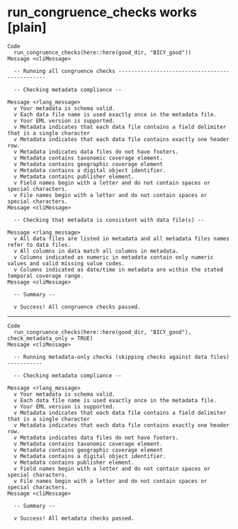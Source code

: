 # run_congruence_checks works [plain]

    Code
      run_congruence_checks(here::here(good_dir, "BICY_good"))
    Message <cliMessage>
      
      -- Running all congruence checks -----------------------------------------------
      
      -- Checking metadata compliance --
      
    Message <rlang_message>
      v Your metadata is schema valid.
      v Each data file name is used exactly once in the metadata file.
      v Your EML version is supported.
      v Metadata indicates that each data file contains a field delimiter that is a single character
      v Metadata indicates that each data file contains exactly one header row.
      v Metadata indicates data files do not have footers.
      v Metadata contains taxonomic coverage element.
      v Metadata contains geographic coverage element
      v Metadata contains a digital object identifier.
      v Metadata contains publisher element.
      v Field names begin with a letter and do not contain spaces or special characters.
      v File names begin with a letter and do not contain spaces or special characters.
    Message <cliMessage>
      
      -- Checking that metadata is consistent with data file(s) --
      
    Message <rlang_message>
      v All data files are listed in metadata and all metadata files names refer to data files.
      v All columns in data match all columns in metadata.
      v Columns indicated as numeric in metadata contain only numeric values and valid missing value codes.
      v Columns indicated as date/time in metadata are within the stated temporal coverage range.
    Message <cliMessage>
      
      -- Summary --
      
      v Success! All congruence checks passed.

---

    Code
      run_congruence_checks(here::here(good_dir, "BICY_good"), check_metadata_only = TRUE)
    Message <cliMessage>
      
      -- Running metadata-only checks (skipping checks against data files) -----------
      
      -- Checking metadata compliance --
      
    Message <rlang_message>
      v Your metadata is schema valid.
      v Each data file name is used exactly once in the metadata file.
      v Your EML version is supported.
      v Metadata indicates that each data file contains a field delimiter that is a single character
      v Metadata indicates that each data file contains exactly one header row.
      v Metadata indicates data files do not have footers.
      v Metadata contains taxonomic coverage element.
      v Metadata contains geographic coverage element
      v Metadata contains a digital object identifier.
      v Metadata contains publisher element.
      v Field names begin with a letter and do not contain spaces or special characters.
      v File names begin with a letter and do not contain spaces or special characters.
    Message <cliMessage>
      
      -- Summary --
      
      v Success! All metadata checks passed.

